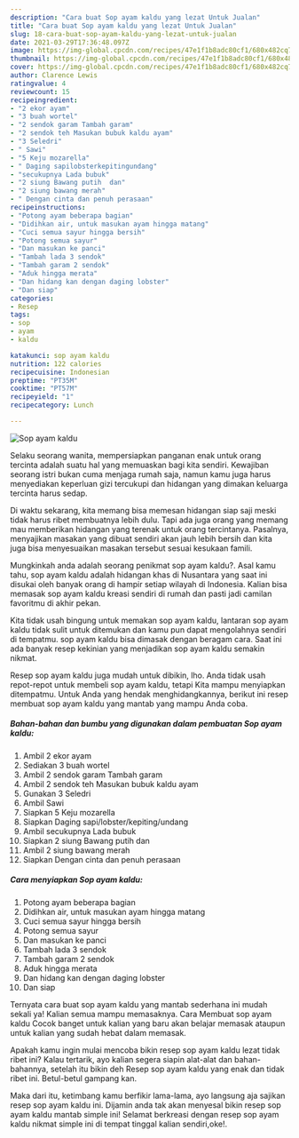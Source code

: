 ```yaml
---
description: "Cara buat Sop ayam kaldu yang lezat Untuk Jualan"
title: "Cara buat Sop ayam kaldu yang lezat Untuk Jualan"
slug: 18-cara-buat-sop-ayam-kaldu-yang-lezat-untuk-jualan
date: 2021-03-29T17:36:48.097Z
image: https://img-global.cpcdn.com/recipes/47e1f1b8adc80cf1/680x482cq70/sop-ayam-kaldu-foto-resep-utama.jpg
thumbnail: https://img-global.cpcdn.com/recipes/47e1f1b8adc80cf1/680x482cq70/sop-ayam-kaldu-foto-resep-utama.jpg
cover: https://img-global.cpcdn.com/recipes/47e1f1b8adc80cf1/680x482cq70/sop-ayam-kaldu-foto-resep-utama.jpg
author: Clarence Lewis
ratingvalue: 4
reviewcount: 15
recipeingredient:
- "2 ekor ayam"
- "3 buah wortel"
- "2 sendok garam Tambah garam"
- "2 sendok teh Masukan bubuk kaldu ayam"
- "3 Seledri"
- " Sawi"
- "5 Keju mozarella"
- " Daging sapilobsterkepitingundang"
- "secukupnya Lada bubuk"
- "2 siung Bawang putih  dan"
- "2 siung bawang merah"
- " Dengan cinta dan penuh perasaan"
recipeinstructions:
- "Potong ayam beberapa bagian"
- "Didihkan air, untuk masukan ayam hingga matang"
- "Cuci semua sayur hingga bersih"
- "Potong semua sayur"
- "Dan masukan ke panci"
- "Tambah lada 3 sendok"
- "Tambah garam 2 sendok"
- "Aduk hingga merata"
- "Dan hidang kan dengan daging lobster"
- "Dan siap"
categories:
- Resep
tags:
- sop
- ayam
- kaldu

katakunci: sop ayam kaldu 
nutrition: 122 calories
recipecuisine: Indonesian
preptime: "PT35M"
cooktime: "PT57M"
recipeyield: "1"
recipecategory: Lunch

---
```



![Sop ayam kaldu](https://img-global.cpcdn.com/recipes/47e1f1b8adc80cf1/680x482cq70/sop-ayam-kaldu-foto-resep-utama.jpg)

Selaku seorang wanita, mempersiapkan panganan enak untuk orang tercinta adalah suatu hal yang memuaskan bagi kita sendiri. Kewajiban seorang istri bukan cuma menjaga rumah saja, namun kamu juga harus menyediakan keperluan gizi tercukupi dan hidangan yang dimakan keluarga tercinta harus sedap.

Di waktu  sekarang, kita memang bisa memesan hidangan siap saji meski tidak harus ribet membuatnya lebih dulu. Tapi ada juga orang yang memang mau memberikan hidangan yang terenak untuk orang tercintanya. Pasalnya, menyajikan masakan yang dibuat sendiri akan jauh lebih bersih dan kita juga bisa menyesuaikan masakan tersebut sesuai kesukaan famili. 



Mungkinkah anda adalah seorang penikmat sop ayam kaldu?. Asal kamu tahu, sop ayam kaldu adalah hidangan khas di Nusantara yang saat ini disukai oleh banyak orang di hampir setiap wilayah di Indonesia. Kalian bisa memasak sop ayam kaldu kreasi sendiri di rumah dan pasti jadi camilan favoritmu di akhir pekan.

Kita tidak usah bingung untuk memakan sop ayam kaldu, lantaran sop ayam kaldu tidak sulit untuk ditemukan dan kamu pun dapat mengolahnya sendiri di tempatmu. sop ayam kaldu bisa dimasak dengan beragam cara. Saat ini ada banyak resep kekinian yang menjadikan sop ayam kaldu semakin nikmat.

Resep sop ayam kaldu juga mudah untuk dibikin, lho. Anda tidak usah repot-repot untuk membeli sop ayam kaldu, tetapi Kita mampu menyiapkan ditempatmu. Untuk Anda yang hendak menghidangkannya, berikut ini resep membuat sop ayam kaldu yang mantab yang mampu Anda coba.

<!--inarticleads1-->

##### Bahan-bahan dan bumbu yang digunakan dalam pembuatan Sop ayam kaldu:

1. Ambil 2 ekor ayam
1. Sediakan 3 buah wortel
1. Ambil 2 sendok garam Tambah garam
1. Ambil 2 sendok teh Masukan bubuk kaldu ayam
1. Gunakan 3 Seledri
1. Ambil  Sawi
1. Siapkan 5 Keju mozarella
1. Siapkan  Daging sapi/lobster/kepiting/undang
1. Ambil secukupnya Lada bubuk
1. Siapkan 2 siung Bawang putih  dan
1. Ambil 2 siung bawang merah
1. Siapkan  Dengan cinta dan penuh perasaan




<!--inarticleads2-->

##### Cara menyiapkan Sop ayam kaldu:

1. Potong ayam beberapa bagian
1. Didihkan air, untuk masukan ayam hingga matang
1. Cuci semua sayur hingga bersih
1. Potong semua sayur
1. Dan masukan ke panci
1. Tambah lada 3 sendok
1. Tambah garam 2 sendok
1. Aduk hingga merata
1. Dan hidang kan dengan daging lobster
1. Dan siap




Ternyata cara buat sop ayam kaldu yang mantab sederhana ini mudah sekali ya! Kalian semua mampu memasaknya. Cara Membuat sop ayam kaldu Cocok banget untuk kalian yang baru akan belajar memasak ataupun untuk kalian yang sudah hebat dalam memasak.

Apakah kamu ingin mulai mencoba bikin resep sop ayam kaldu lezat tidak ribet ini? Kalau tertarik, ayo kalian segera siapin alat-alat dan bahan-bahannya, setelah itu bikin deh Resep sop ayam kaldu yang enak dan tidak ribet ini. Betul-betul gampang kan. 

Maka dari itu, ketimbang kamu berfikir lama-lama, ayo langsung aja sajikan resep sop ayam kaldu ini. Dijamin anda tak akan menyesal bikin resep sop ayam kaldu mantab simple ini! Selamat berkreasi dengan resep sop ayam kaldu nikmat simple ini di tempat tinggal kalian sendiri,oke!.

